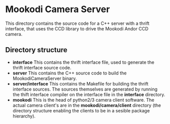 # Mookodi Camera Server

This directory contains the source code for a C++ server with a thrift interface, that uses the CCD library to drive the Mookodi Andor CCD camera.

## Directory structure

* **interface** This contains the thrift interface file, used to generate the thrift interface source code.
* **server** This contains the C++ source code to build the MookodiCameraServer binary.
* **server/interface** This contains the Makefile for building the thrift interface sources. The sources themselves are generated by running the thift interface compiler on the interface file in the **interface** directory.
* **mookodi** This is the head of python2/3 camera client software. The actual camera client's are in the **mookodi/camera/client** directory (the directory structure enabling the clients to be in a sesible package hierarchy).
